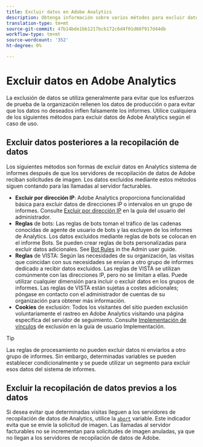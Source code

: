 ```yaml
---
title: Excluir datos en Adobe Analytics
description: Obtenga información sobre varios métodos para excluir datos antes y después de la recopilación de datos.
translation-type: tm+mt
source-git-commit: 47b14bde1bb1217bcb172c6d4f01d68f917d44db
workflow-type: tm+mt
source-wordcount: '352'
ht-degree: 0%

---
```



# Excluir datos en Adobe Analytics

La exclusión de datos se utiliza generalmente para evitar que los esfuerzos de prueba de la organización rellenen los datos de producción o para evitar que los datos no deseados inflen falsamente los informes. Utilice cualquiera de los siguientes métodos para excluir datos de Adobe Analytics según el caso de uso.

## Excluir datos posteriores a la recopilación de datos

Los siguientes métodos son formas de excluir datos en Analytics sistema de informes después de que los servidores de recopilación de datos de Adobe reciban solicitudes de imagen. Los datos excluidos mediante estos métodos siguen contando para las llamadas al servidor facturables.

* **Excluir por dirección IP**: Adobe Analytics proporciona funcionalidad básica para excluir datos de direcciones IP o intervalos en un grupo de informes. Consulte [Excluir por dirección IP](/help/admin/admin/exclude-ip.md) en la guía del usuario del administrador.
* **Reglas** de bots: Las reglas de bots toman el tráfico de las cadenas conocidas de agente de usuario de bots y las excluyen de los informes de Analytics. Los datos excluidos mediante reglas de bots se colocan en el informe Bots. Se pueden crear reglas de bots personalizadas para excluir datos adicionales. See [Bot Rules](/help/admin/admin/bot-removal/bot-rules.md) in the Admin user guide.
* **Reglas** de VISTA: Según las necesidades de su organización, las visitas que coincidan con sus necesidades se envían a otro grupo de informes dedicado a recibir datos excluidos. Las reglas de VISTA se utilizan comúnmente con las direcciones IP, pero no se limitan a ellas. Puede utilizar cualquier dimensión para incluir o excluir datos en los grupos de informes. Las reglas de VISTA están sujetas a costes adicionales; póngase en contacto con el administrador de cuentas de su organización para obtener más información.
* **Cookies** de exclusión: Todos los visitantes del sitio pueden exclusión voluntariamente el rastreo en Adobe Analytics visitando una página específica del servidor de seguimiento. Consulte [Implementación de vínculos](/help/implement/js/opt-out.md) de exclusión en la guía de usuario Implementación.

>[!TIP]
>
>Las reglas de procesamiento no pueden excluir datos ni enviarlos a otro grupo de informes. Sin embargo, determinadas variables se pueden establecer condicionalmente y se puede utilizar un segmento para excluir esos datos del sistema de informes.

## Excluir la recopilación de datos previos a los datos

Si desea evitar que determinadas visitas lleguen a los servidores de recopilación de datos de Analytics, utilice la [`abort`](/help/implement/vars/config-vars/abort.md) variable. Este indicador evita que se envíe la solicitud de imagen. Las llamadas al servidor facturables no se incrementan para solicitudes de imagen anuladas, ya que no llegan a los servidores de recopilación de datos de Adobe.
